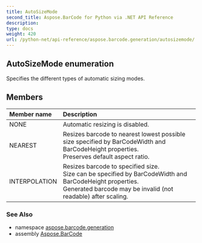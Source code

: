 ```yaml
---
title: AutoSizeMode
second_title: Aspose.BarCode for Python via .NET API Reference
description: 
type: docs
weight: 420
url: /python-net/api-reference/aspose.barcode.generation/autosizemode/
---
```


## AutoSizeMode enumeration

Specifies the different types of automatic sizing modes.

## Members
| Member name | Description |
| :- | :- |
|NONE|Automatic resizing is disabled.|
|NEAREST|Resizes barcode to nearest lowest possible size specified by BarCodeWidth and BarCodeHeight properties.<br/>            Preserves default aspect ratio.|
|INTERPOLATION|Resizes barcode to specified size.<br/>            Size can be specified by BarCodeWidth and BarCodeHeight properties.<br/>            Generated barcode may be invalid (not readable) after scaling.|

### See Also

* namespace [aspose.barcode.generation](/barcode/python-net/api-reference/aspose.barcode.generation/)
* assembly [Aspose.BarCode](/barcode/python-net/api-reference/)

